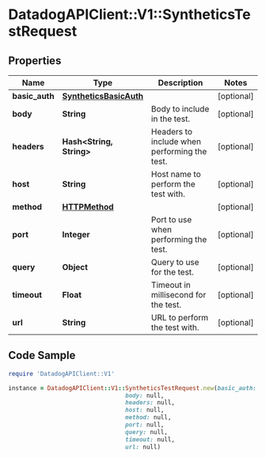 # DatadogAPIClient::V1::SyntheticsTestRequest

## Properties

Name | Type | Description | Notes
------------ | ------------- | ------------- | -------------
**basic_auth** | [**SyntheticsBasicAuth**](SyntheticsBasicAuth.md) |  | [optional] 
**body** | **String** | Body to include in the test. | [optional] 
**headers** | **Hash&lt;String, String&gt;** | Headers to include when performing the test. | [optional] 
**host** | **String** | Host name to perform the test with. | [optional] 
**method** | [**HTTPMethod**](HTTPMethod.md) |  | [optional] 
**port** | **Integer** | Port to use when performing the test. | [optional] 
**query** | **Object** | Query to use for the test. | [optional] 
**timeout** | **Float** | Timeout in millisecond for the test. | [optional] 
**url** | **String** | URL to perform the test with. | [optional] 

## Code Sample

```ruby
require 'DatadogAPIClient::V1'

instance = DatadogAPIClient::V1::SyntheticsTestRequest.new(basic_auth: null,
                                 body: null,
                                 headers: null,
                                 host: null,
                                 method: null,
                                 port: null,
                                 query: null,
                                 timeout: null,
                                 url: null)
```


